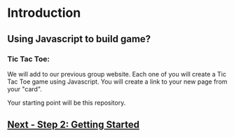 # Introduction
## Using Javascript to build game?
### Tic Tac Toe: 
We will add to our previous group website. Each one of you will create a Tic Tac Toe game using Javascript. You will create a link to your new page from your "card". 

Your starting point will be this repository. 




## [Next - Step 2: Getting Started](2_TicTacToe.md)
